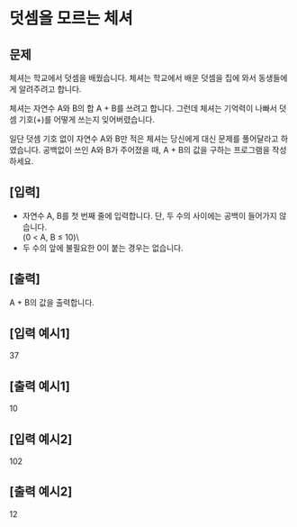 # 덧셈을 모르는 체셔

## 문제
체셔는 학교에서 덧셈을 배웠습니다. 체셔는 학교에서 배운 덧셈을 집에 와서 동생들에게 알려주려고 합니다.

체셔는 자연수 A와 B의 합 A + B를 쓰려고 합니다. 그런데 체셔는 기억력이 나빠서 덧셈 기호(+)를 어떻게 쓰는지 잊어버렸습니다.

일단 덧셈 기호 없이 자연수 A와 B만 적은 체셔는 당신에게 대신 문제를 풀어달라고 하였습니다. 공백없이 쓰인 A와 B가 주어졌을 때, A + B의 값을 구하는 프로그램을 작성하세요.

## [입력]
- 자연수 A, B를 첫 번째 줄에 입력합니다. 단, 두 수의 사이에는 공백이 들어가지 않습니다.\
(0 < A, B ≤ 10)\
- 두 수의 앞에 불필요한 0이 붙는 경우는 없습니다.

## [출력]
A + B의 값을 출력합니다.

## [입력 예시1]
37

## [출력 예시1]
10

## [입력 예시2]
102

## [출력 예시2]
12
